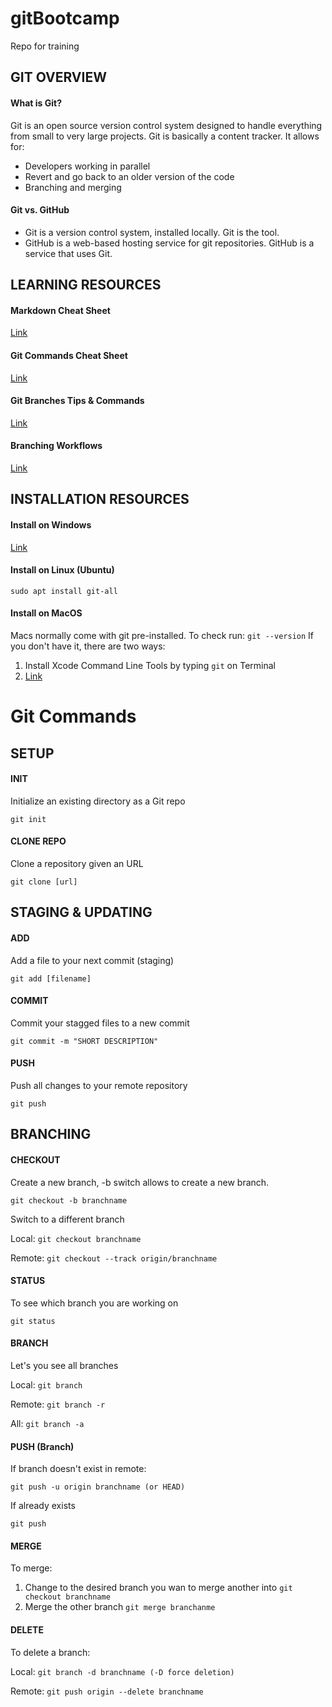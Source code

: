 # gitBootcamp
Repo for training

## GIT OVERVIEW

#### What is Git?
Git is an open source version control system designed to handle everything from small to very large projects. Git is basically a content tracker. It allows for:
* Developers working in parallel
* Revert and go back to an older version of the code
* Branching and merging

#### Git vs. GitHub
* Git is a version control system, installed locally. Git is the tool.
* GitHub is a web-based hosting service for git repositories. GitHub is a service that uses Git.



## LEARNING RESOURCES

#### Markdown Cheat Sheet
[Link](https://guides.github.com/pdfs/markdown-cheatsheet-online.pdf)

#### Git Commands Cheat Sheet
[Link](https://education.github.com/git-cheat-sheet-education.pdf)

#### Git Branches Tips & Commands
[Link](https://www.nobledesktop.com/learn/git/git-branches)

#### Branching Workflows
[Link](https://backlog.com/git-tutorial/branching-workflows/)


## INSTALLATION RESOURCES

#### Install on Windows
[Link](https://git-scm.com/download/win)

#### Install on Linux (Ubuntu)
``` sudo apt install git-all ```

#### Install on MacOS
Macs normally come with git pre-installed. To check run:
``` git --version ```
If you don't have it, there are two ways:
1. Install Xcode Command Line Tools by typing ``` git ``` on Terminal
2. [Link](https://git-scm.com/download/mac)

# Git Commands

## SETUP
#### INIT
Initialize an existing directory as a Git repo

``` git init ```

#### CLONE REPO
Clone a repository given an URL

``` git clone [url] ```

## STAGING & UPDATING
#### ADD
Add a file to your next commit (staging)

``` git add [filename] ```

#### COMMIT
Commit your stagged files to a new commit

``` git commit -m "SHORT DESCRIPTION" ```

#### PUSH
Push all changes to your remote repository

``` git push ```



## BRANCHING
#### CHECKOUT
Create a new branch, -b switch allows to create a new branch.

``` git checkout -b branchname ```

Switch to a different branch

Local: ``` git checkout branchname ``` 

Remote: ``` git checkout --track origin/branchname ```

#### STATUS
To see which branch you are working on

``` git status ```

#### BRANCH
Let's you see all branches

Local: ``` git branch ```

Remote: ``` git branch -r ```

All: ``` git branch -a ```


#### PUSH (Branch)
If branch doesn't exist in remote:

``` git push -u origin branchname (or HEAD) ```

If already exists

``` git push ```

#### MERGE
To merge:
1. Change to the desired branch you wan to merge another into ``` git checkout branchname ```
2. Merge the other branch ``` git merge branchanme ```


#### DELETE
To delete a branch:

Local: ``` git branch -d branchname (-D force deletion) ```

Remote: ``` git push origin --delete branchname ```
